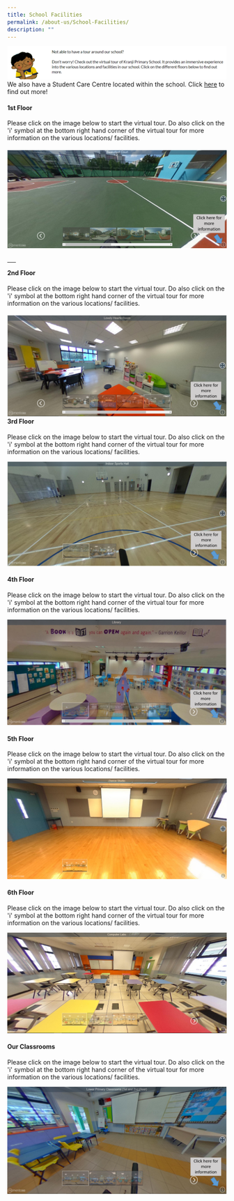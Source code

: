 ```yaml
---
title: School Facilities
permalink: /about-us/School-Facilities/
description: ""
---
```

![](/images/About%20Us/School%20Facilities/deco1.png)
We also have a Student Care Centre located within the school. Click [here](https://kranjipri-moe-edu-sg-admin.cwp.sg/life-at-kranji/virtual-open-house/virtual-school-tour/student-care-centre) to find out more!

#### **1st Floor**


Please click on the image below to start the virtual tour. Do also click on the 'i' symbol at the bottom right hand corner of the virtual tour for more information on the various locations/ facilities.    
 
 

<div>

<div style="float: left">

<a href="[https://www-broadricksec-moe-edu-sg-admin.cwp.sg/cca/uniformed-groups/red-cross](https://www-broadricksec-moe-edu-sg-admin.cwp.sg/cca/uniformed-groups/red-cross)">

<img src="/images/About%20Us/School%20Facilities/S1.png">

     

</a>

</div>

#### **2nd Floor** 


Please click on the image below to start the virtual tour. Do also click on the 'i' symbol at the bottom right hand corner of the virtual tour for more information on the various locations/ facilities.    
 
 <div>

<div style="float: left">

<a href="[https://www-broadricksec-moe-edu-sg-admin.cwp.sg/cca/uniformed-groups/red-cross](https://www-broadricksec-moe-edu-sg-admin.cwp.sg/cca/uniformed-groups/red-cross)">

<img src="/images/About%20Us/School%20Facilities/S2.png">

 
</a>

</div>

<div>

</div>  

#### **3rd Floor**



Please click on the image below to start the virtual tour. Do also click on the 'i' symbol at the bottom right hand corner of the virtual tour for more information on the various locations/ facilities.    
  
![](/images/About%20Us/School%20Facilities/S3.png)  

#### **4th Floor**


Please click on the image below to start the virtual tour. Do also click on the 'i' symbol at the bottom right hand corner of the virtual tour for more information on the various locations/ facilities.    
  
![](/images/About%20Us/School%20Facilities/S4.png) 

#### **5th Floor**


Please click on the image below to start the virtual tour. Do also click on the 'i' symbol at the bottom right hand corner of the virtual tour for more information on the various locations/ facilities.   
  
![](/images/About%20Us/School%20Facilities/S5.png)  

 
#### **6th Floor**


Please click on the image below to start the virtual tour. Do also click on the 'i' symbol at the bottom right hand corner of the virtual tour for more information on the various locations/ facilities.    
  
![](/images/About%20Us/School%20Facilities/S6.png)  

#### **Our Classrooms** 


Please click on the image below to start the virtual tour. Do also click on the 'i' symbol at the bottom right hand corner of the virtual tour for more information on the various locations/ facilities.    
  
![](/images/About%20Us/School%20Facilities/S7.png)